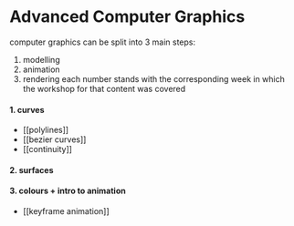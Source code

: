 # Advanced Computer Graphics

computer graphics can be split into 3 main steps:
1. modelling
2. animation
3. rendering
each number stands with the corresponding week in which the workshop for that content was covered
#### 1. curves
- [[polylines]]
- [[bezier curves]]
- [[continuity]]
#### 2. surfaces

#### 3. colours + intro to animation

- [[keyframe animation]]
